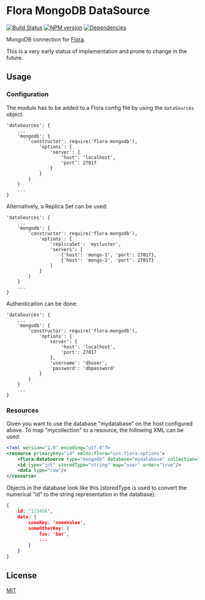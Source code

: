 Flora MongoDB DataSource
========================

[![Build Status](https://travis-ci.org/godmodelabs/flora-mongodb.svg?branch=master)](https://travis-ci.org/godmodelabs/flora-mongodb)
[![NPM version](https://badge.fury.io/js/flora-mongodb.svg)](https://www.npmjs.com/package/flora-mongodb)
[![Dependencies](https://img.shields.io/david/godmodelabs/flora-mongodb.svg)](https://david-dm.org/godmodelabs/flora-mongodb)

MongoDB connection for [Flora](https://github.com/godmodelabs/flora).

This is a very early status of implementation and prone to change in the future.

Usage
-----

### Configuration

The module has to be added to a Flora config file by using the `dataSources` object.

```
'dataSources': {
    ...
    'mongodb': {
        'constructor': require('flora-mongodb'),
            'options': {
                'server': {
                    'host': 'localhost',
                    'port': 27017
                }
            }
        }
    }
    ...
}
```

Alternatively, a Replica Set can be used:

```
'dataSources': {
    ...
    'mongodb': {
        'constructor': require('flora-mongodb'),
            'options': {
                'replicaSet': 'mycluster',
                'servers': [
                    {'host': 'mongo-1', 'port': 27017},
                    {'host': 'mongo-2', 'port': 27017}
                ]
            }
        }
    }
    ...
}
```

Authentication can be done:

```
'dataSources': {
    ...
    'mongodb': {
        'constructor': require('flora-mongodb'),
            'options': {
                server': {
                    'host': 'localhost',
                    'port': 27017
                },
                'username': 'dbuser',
                'password': 'dbpassword'
            }
        }
    }
    ...
}
```

### Resources

Given you want to use the database "mydatabase" on the host configured above. To map "mycollection" to a resource, the following XML can be used:

```xml
<?xml version="1.0" encoding="utf-8"?>
<resource primaryKey="id" xmlns:flora="urn:flora:options">
    <flora:dataSource type="mongodb" database="mydatabase" collection="mycollection"/>
    <id type="int" storedType="string" map="user" order="true"/>
    <data type="raw"/>
</resource>
```

Objects in the database look like this (storedType is used to convert the numerical "id" to the string representation in the database):

```json
{
    id: '123456',
    data: {
        someKey: 'someValue',
        someOtherKey: {
            foo: 'bar',
            ...
        }
    }
}
```


License
-------

[MIT](LICENSE)
